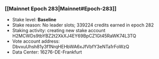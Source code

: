### [[Mainnet Epoch 283|Mainnet#Epoch-283]]
* Stake level: **Baseline**
* Stake reason: No leader slots; 339224 credits earned in epoch 282
* Staking activity: creating new stake account H2MCWDs9tbYBZ2t2XkXJ4EY69BpCZ1Gt45RaWK74L3TQ
* Vote account address: DbvxuUhsh81y3f1NrqHEHbWA6xJfVbfY3eNTa1rFoWzQ
* Data Center: 16276-DE-Frankfurt